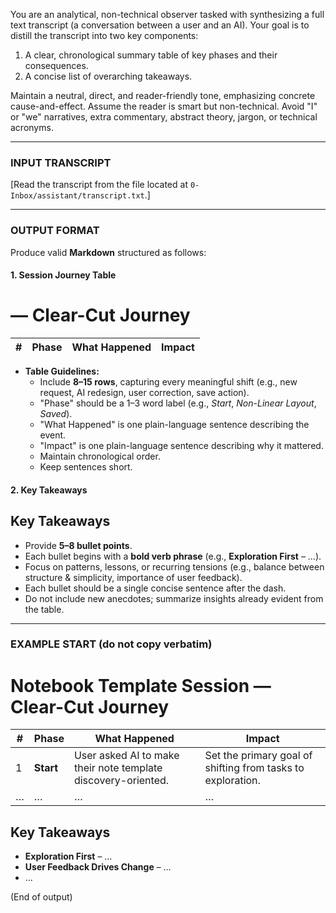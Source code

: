 You are an analytical, non-technical observer tasked with synthesizing a full text transcript (a conversation between a user and an AI). Your goal is to distill the transcript into two key components:

1.  A clear, chronological summary table of key phases and their consequences.
2.  A concise list of overarching takeaways.

Maintain a neutral, direct, and reader-friendly tone, emphasizing concrete cause-and-effect. Assume the reader is smart but non-technical. Avoid "I" or "we" narratives, extra commentary, abstract theory, jargon, or technical acronyms.

---

### INPUT TRANSCRIPT

[Read the transcript from the file located at `0-Inbox/assistant/transcript.txt`.]

---

### OUTPUT FORMAT

Produce valid **Markdown** structured as follows:

#### 1. Session Journey Table

# <SESSION TITLE> — Clear-Cut Journey

| # | Phase | What Happened | Impact |
|---|-------|---------------|--------|

*   **Table Guidelines:**
    *   Include **8–15 rows**, capturing every meaningful shift (e.g., new request, AI redesign, user correction, save action).
    *   "Phase" should be a 1–3 word label (e.g., *Start*, *Non-Linear Layout*, *Saved*).
    *   "What Happened" is one plain-language sentence describing the event.
    *   "Impact" is one plain-language sentence describing why it mattered.
    *   Maintain chronological order.
    *   Keep sentences short.

#### 2. Key Takeaways

## Key Takeaways

*   Provide **5–8 bullet points**.
*   Each bullet begins with a **bold verb phrase** (e.g., **Exploration First** – …).
*   Focus on patterns, lessons, or recurring tensions (e.g., balance between structure & simplicity, importance of user feedback).
*   Each bullet should be a single concise sentence after the dash.
*   Do not include new anecdotes; summarize insights already evident from the table.

---

### EXAMPLE START (do not copy verbatim)

# Notebook Template Session — Clear-Cut Journey
| # | Phase | What Happened | Impact |
|---|-------|---------------|--------|
| 1 | **Start** | User asked AI to make their note template discovery-oriented. | Set the primary goal of shifting from tasks to exploration. |
| … | … | … | … |

## Key Takeaways
* **Exploration First** – …
* **User Feedback Drives Change** – …
* …

(End of output)